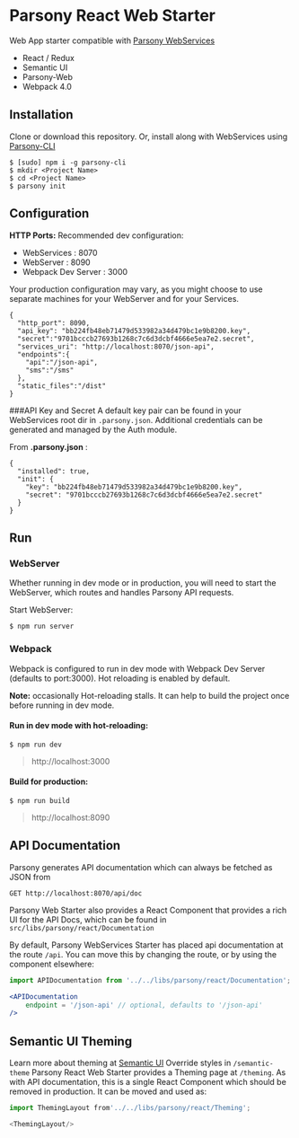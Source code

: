 # Parsony React Web Starter
Web App starter compatible with [Parsony WebServices](https://github.com/epcphelan/parsony-services-starter)
* React / Redux
* Semantic UI
* Parsony-Web
* Webpack 4.0


## Installation
Clone or download this repository. 
Or, install along with WebServices using [Parsony-CLI](https://www.npmjs.com/package/parsony-cli)
```
$ [sudo] npm i -g parsony-cli
$ mkdir <Project Name>
$ cd <Project Name>
$ parsony init
```
## Configuration
**HTTP Ports:** Recommended dev configuration:

* WebServices : 8070
* WebServer :  8090
* Webpack Dev Server : 3000

Your production configuration may vary, as you might choose to use separate
machines for your WebServer and for your Services.
```
{
  "http_port": 8090,
  "api_key": "bb224fb48eb71479d533982a34d479bc1e9b8200.key",
  "secret":"9701bcccb27693b1268c7c6d3dcbf4666e5ea7e2.secret",
  "services_uri": "http://localhost:8070/json-api",
  "endpoints":{
    "api":"/json-api",
    "sms":"/sms"
  },
  "static_files":"/dist"
}

```
###API Key and Secret
A default key pair can be found in your WebServices root dir in ```.parsony.json```.
Additional credentials can be generated and managed by the Auth module.

From **.parsony.json** :
```
{
  "installed": true,
  "init": {
    "key": "bb224fb48eb71479d533982a34d479bc1e9b8200.key",
    "secret": "9701bcccb27693b1268c7c6d3dcbf4666e5ea7e2.secret"
  }
}
```


## Run
### WebServer 
Whether running in dev mode or in production, you will need to start the 
WebServer, which routes and handles Parsony API requests.

Start WebServer:
```$xslt
$ npm run server
```

### Webpack
Webpack is configured to run in dev mode with Webpack Dev Server (defaults to port:3000).
Hot reloading is enabled by default.

**Note:** occasionally Hot-reloading stalls. It can help to build the project
once before running in dev mode.

#### Run in dev mode with hot-reloading:

```$xslt
$ npm run dev
```
>http://localhost:3000

#### Build for production:

```$xslt
$ npm run build
```
>http://localhost:8090

## API Documentation
Parsony generates API documentation which can always be fetched as JSON from
```
GET http://localhost:8070/api/doc
```

Parsony Web Starter also provides a React Component that provides a rich
UI for the API Docs, which can be found in ```src/libs/parsony/react/Documentation```

By default, Parsony WebServices Starter has placed api documentation at the route
```/api```. You can move this by changing the route, or by using the component elsewhere:
```jsx
import APIDocumentation from '../../libs/parsony/react/Documentation';

<APIDocumentation
    endpoint = '/json-api' // optional, defaults to '/json-api'
/>
```

## Semantic UI Theming
Learn more about theming at [Semantic UI](https://semantic-ui.com/usage/theming.html)
Override styles in ```/semantic-theme```
Parsony React Web Starter provides a Theming page at ```/theming```. As with
API documentation, this is a single React Component which should be removed in
production. It can be moved and used as:
```js
import ThemingLayout from'../../libs/parsony/react/Theming';

<ThemingLayout/>
```